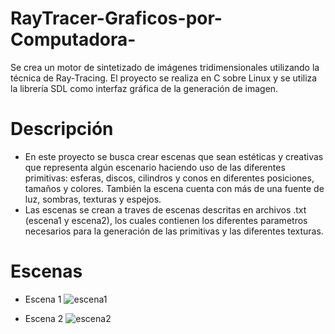 # RayTracer-Graficos-por-Computadora-
Se crea un motor de sintetizado de imágenes tridimensionales utilizando la técnica de Ray-Tracing. El proyecto se realiza en C sobre Linux y se utiliza la librería SDL como interfaz gráfica de la generación de imagen.
# Descripción
- En este proyecto se busca crear escenas que sean estéticas y creativas que representa algún escenario haciendo uso de las diferentes primitivas: esferas, discos, cilindros y conos en diferentes posiciones, tamaños y colores. También la escena cuenta con más de una fuente de luz, sombras, texturas y espejos.
- Las escenas se crean a traves de escenas descritas en archivos .txt (escena1 y escena2), los cuales contienen los diferentes parametros necesarios para la generación de las primitivas y las diferentes texturas.

# Escenas
- Escena 1
![escena1](https://user-images.githubusercontent.com/90577039/171553535-4508b5c3-0ae0-4bff-82fa-6b9d9e4e67ac.png)

- Escena 2
![escena2](https://user-images.githubusercontent.com/90577039/171553334-0e3eacdd-be4a-4ef5-b28c-43a468db2c23.png)
